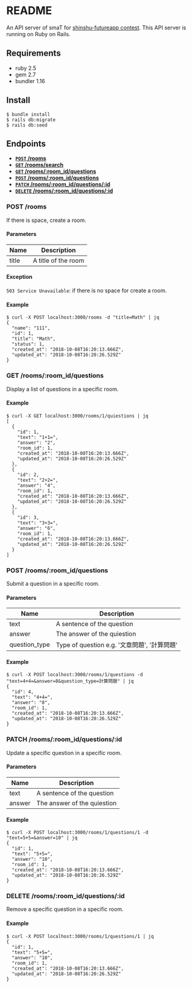 # README

An API server of smaT for [shinshu-futureapp contest](https://shinshu-futureapp.net/). This API server is running on Ruby on Rails.

## Requirements
- ruby 2.5
- gem 2.7
- bundler 1.16


## Install
```
$ bundle install
$ rails db:migrate
$ rails db:seed
```


## Endpoints

- **[<code>POST</code> /rooms](#post-rooms)**
- **[<code>GET</code> /rooms/search](#get-roomssearch)**
- **[<code>GET</code> /rooms/:room_id/questions](#get-roomsroom_idquestions)**
- **[<code>POST</code> /rooms/:room_id/questions](#post-roomsroom_idquestions)**
- **[<code>PATCH</code> /rooms/:room_id/questions/:id](#patch-roomsroom_idquestionsid)**
- **[<code>DELETE</code> /rooms/:room_id/questions/:id](#delete-roomsroom_idquestionsid)**

### POST /rooms

If there is space, create a room.

#### Parameters

| Name          | Description             |
| ------------- | ----------------------- |
| title         | A title of the room     |

#### Exception

`503 Service Unavailable`: if there is no space for create a room.

#### Example

```
$ curl -X POST localhost:3000/rooms -d "title=Math" | jq
{
  "name": "111",
  "id": 1,
  "title": "Math",
  "status": 1,
  "created_at": "2018-10-08T16:20:13.666Z",
  "updated_at": "2018-10-08T16:20:26.529Z"
}
```

### GET /rooms/:room_id/questions

Display a list of questions in a specific room.

#### Example

```
$ curl -X GET localhost:3000/rooms/1/quiestions | jq
[
  {
    "id": 1,
    "text": "1+1=",
    "answer": "2",
    "room_id": 1,
    "created_at": "2018-10-08T16:20:13.666Z",
    "updated_at": "2018-10-08T16:20:26.529Z"
  },
  {
    "id": 2,
    "text": "2+2=",
    "answer": "4",
    "room_id": 1,
    "created_at": "2018-10-08T16:20:13.666Z",
    "updated_at": "2018-10-08T16:20:26.529Z"
  },
  {
    "id": 3,
    "text": "3+3=",
    "answer": "6",
    "room_id": 1,
    "created_at": "2018-10-08T16:20:13.666Z",
    "updated_at": "2018-10-08T16:20:26.529Z"
  }
]
```


### POST /rooms/:room_id/questions

Submit a question in a specific room.

#### Parameters

| Name          | Description                       |
| ------------- | --------------------------------- |
| text          | A sentence of the question        |
| answer        | The answer of the quiestion       |
| question_type | Type of question e.g. '文章問題', '計算問題' |

#### Example

```
$ curl -X POST localhost:3000/rooms/1/questions -d "text=4+4=&answer=8&question_type=計算問題" | jq
{
  "id": 4,
  "text": "4+4=",
  "answer": "8",
  "room_id": 1,
  "created_at": "2018-10-08T16:20:13.666Z",
  "updated_at": "2018-10-08T16:20:26.529Z"
}
```


### PATCH /rooms/:room_id/questions/:id

Update a specific question in a specific room.

#### Parameters

| Name          | Description                       |
| ------------- | --------------------------------- |
| text          | A sentence of the question        |
| answer        | The answer of the quiestion       |

#### Example

```
$ curl -X POST localhost:3000/rooms/1/questions/1 -d "text=5+5=&answer=10" | jq
{
  "id": 1,
  "text": "5+5=",
  "answer": "10",
  "room_id": 1,
  "created_at": "2018-10-08T16:20:13.666Z",
  "updated_at": "2018-10-08T16:20:26.529Z"
}
```


### DELETE /rooms/:room_id/questions/:id

Remove a specific question in a specific room.

#### Example

```
$ curl -X POST localhost:3000/rooms/1/questions/1 | jq
{
  "id": 1,
  "text": "5+5=",
  "answer": "10",
  "room_id": 1,
  "created_at": "2018-10-08T16:20:13.666Z",
  "updated_at": "2018-10-08T16:20:26.529Z"
}
```
